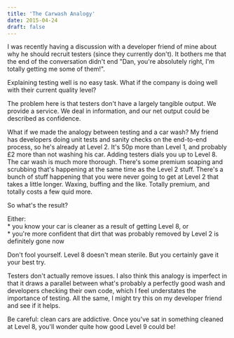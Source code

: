 ```yaml
---
title: 'The Carwash Analogy'
date: 2015-04-24
draft: false
---
```


I was recently having a discussion with a developer friend of mine about why he should recruit testers (since they currently don't). It bothers me that the end of the conversation didn't end "Dan, you're absolutely right, I'm totally getting me some of them!".

Explaining testing well is no easy task. What if the company is doing well with their current quality level?

The problem here is that testers don't have a largely tangible output. We provide a service. We deal in information, and our net output could be described as confidence.

What if we made the analogy between testing and a car wash? My friend has developers doing unit tests and sanity checks on the end-to-end process, so he's already at Level 2. It's 50p more than Level 1, and probably £2 more than not washing his car. Adding testers dials you up to Level 8. The car wash is much more thorough. There's some premium soaping and scrubbing that's happening at the same time as the Level 2 stuff. There's a bunch of stuff happening that you were never going to get at Level 2 that takes a little longer. Waxing, buffing and the like. Totally premium, and totally costs a few quid more.

So what's the result?

Either:  
\* you know your car is cleaner as a result of getting Level 8, or  
\* you're more confident that dirt that was probably removed by Level 2 is definitely gone now

Don't fool yourself. Level 8 doesn't mean sterile. But you certainly gave it your best try. 

Testers don't actually remove issues. I also think this analogy is imperfect in that it draws a parallel between what's probably a perfectly good wash and developers checking their own code, which I feel understates the importance of testing. All the same, I might try this on my developer friend and see if it helps.

Be careful: clean cars are addictive. Once you've sat in something cleaned at Level 8, you'll wonder quite how good Level 9 could be!